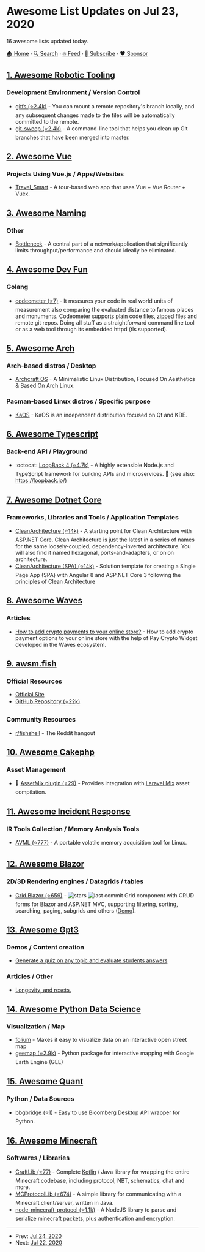 # Awesome List Updates on Jul 23, 2020

16 awesome lists updated today.

[🏠 Home](/README.md) · [🔍 Search](https://www.trackawesomelist.com/search/) · [🔥 Feed](https://www.trackawesomelist.com/rss.xml) · [📮 Subscribe](https://trackawesomelist.us17.list-manage.com/subscribe?u=d2f0117aa829c83a63ec63c2f&id=36a103854c) · [❤️  Sponsor](https://github.com/sponsors/theowenyoung)



## [1. Awesome Robotic Tooling](/content/protontypes/awesome-robotic-tooling/README.md)

### Development Environment / Version Control

*   [gitfs (⭐2.4k)](https://github.com/Presslabs/gitfs) - You can mount a remote repository's branch locally, and any subsequent changes made to the files will be automatically committed to the remote.
*   [git-sweep (⭐2.4k)](https://github.com/arc90/git-sweep) - A command-line tool that helps you clean up Git branches that have been merged into master.

## [2. Awesome Vue](/content/vuejs/awesome-vue/README.md)

### Projects Using Vue.js / Apps/Websites

*   [Travel\_Smart](https://travelsmart.netlify.app/) - A tour-based web app that uses Vue + Vue Router + Vuex.

## [3. Awesome Naming](/content/gruhn/awesome-naming/README.md)

### Other

*   [Bottleneck](https://en.wikipedia.org/wiki/Bottleneck#Computing) - A central part of a network/application that significantly limits throughput/performance and should ideally be eliminated.

## [4. Awesome Dev Fun](/content/mislavcimpersak/awesome-dev-fun/README.md)

### Golang

*   [codeometer (⭐7)](https://github.com/rafael-santiago/codeometer) - It measures your code in real world units of measurement also comparing the evaluated distance to famous places and monuments. Codeometer supports plain code files, zipped files and remote git repos. Doing all stuff as a straightforward command line tool or as a web tool through its embedded httpd (tls supported).

## [5. Awesome Arch](/content/PandaFoss/Awesome-Arch/README.md)

### Arch-based distros / Desktop

*   [Archcraft OS](https://archcraft-os.github.io/) - A Minimalistic Linux Distribution, Focused On Aesthetics & Based On Arch Linux.

### Pacman-based Linux distros / Specific purpose

*   [KaOS](https://kaosx.us/) - KaOS is an independent distribution focused on Qt and KDE.

## [6. Awesome Typescript](/content/dzharii/awesome-typescript/README.md)

### Back-end API / Playground

*   :octocat: [LoopBack 4 (⭐4.7k)](https://github.com/strongloop/loopback-next) - A highly extensible Node.js and TypeScript framework for building APIs and microservices. :rocket: (see also: <https://loopback.io/>)

## [7. Awesome Dotnet Core](/content/thangchung/awesome-dotnet-core/README.md)

### Frameworks, Libraries and Tools / Application Templates

*   [CleanArchitecture (⭐14k)](https://github.com/ardalis/CleanArchitecture) - A starting point for Clean Architecture with ASP.NET Core. Clean Architecture is just the latest in a series of names for the same loosely-coupled, dependency-inverted architecture. You will also find it named hexagonal, ports-and-adapters, or onion architecture.
*   [CleanArchitecture (SPA) (⭐14k)](https://github.com/JasonGT/CleanArchitecture) - Solution template for creating a Single Page App (SPA) with Angular 8 and ASP.NET Core 3 following the principles of Clean Architecture

## [8. Awesome Waves](/content/msmolyakov/awesome-waves/README.md)

### Articles

*   [How to add crypto payments to your online store?](https://medium.com/wavesprotocol/how-to-add-crypto-payments-to-your-online-store-b528b739cdfb) - How to add crypto payment options to your online store with the help of Pay Crypto Widget developed in the Waves ecosystem.

## [9. awsm.fish](/content/jorgebucaran/awsm.fish/README.md)

### Official Resources

*   [Official Site](https://fishshell.com)
*   [GitHub Repository (⭐22k)](https://github.com/fish-shell/fish-shell)

### Community Resources

*   [r/fishshell](https://www.reddit.com/r/fishshell) - The Reddit hangout

## [10. Awesome Cakephp](/content/FriendsOfCake/awesome-cakephp/README.md)

### Asset Management

*   🍰 [AssetMix plugin (⭐29)](https://github.com/ishanvyas22/asset-mix) - Provides integration with [Laravel Mix](https://laravel-mix.com) asset compilation.

## [11. Awesome Incident Response](/content/meirwah/awesome-incident-response/README.md)

### IR Tools Collection / Memory Analysis Tools

*   [AVML (⭐777)](https://github.com/microsoft/avml) - A portable volatile memory acquisition tool for Linux.

## [12. Awesome Blazor](/content/AdrienTorris/awesome-blazor/README.md)

### 2D/3D Rendering engines / Datagrids / tables

*   [Grid.Blazor (⭐659)](https://github.com/gustavnavar/Grid.Blazor) - ![stars](https://img.shields.io/github/stars/gustavnavar/Grid.Blazor?style=flat-square\&cacheSeconds=604800) ![last commit](https://img.shields.io/github/last-commit/gustavnavar/Grid.Blazor?style=flat-square\&cacheSeconds=86400) Grid component with CRUD forms for Blazor and ASP.NET MVC, supporting filtering, sorting, searching, paging, subgrids and others ([Demo](http://gridblazor.azurewebsites.net)).

## [13. Awesome Gpt3](/content/elyase/awesome-gpt3/README.md)

### Demos / Content creation

*   [Generate a quiz on any topic and evaluate students answers](https://twitter.com/Learn_Awesome/status/1286189729826738176)

### Articles / Other

*   [Longevity, and resets.](https://minutes.substack.com/p/longevity-and-resets)

## [14. Awesome Python Data Science](/content/krzjoa/awesome-python-data-science/README.md)

### Visualization / Map

*   [folium](https://python-visualization.github.io/folium/quickstart.html#Getting-Started) - Makes it easy to visualize data on an interactive open street map
*   [geemap (⭐2.9k)](https://github.com/giswqs/geemap) - Python package for interactive mapping with Google Earth Engine (GEE)

## [15. Awesome Quant](/content/wilsonfreitas/awesome-quant/README.md)

### Python / Data Sources

*   [bbgbridge (⭐1)](https://github.com/ran404/bbgbridge) - Easy to use Bloomberg Desktop API wrapper for Python.

## [16. Awesome Minecraft](/content/bs-community/awesome-minecraft/README.md)

### Softwares / Libraries

*   [CraftLib (⭐77)](https://github.com/zerite/craftlib) - Complete [Kotlin](https://kotlinlang.org) / Java library for wrapping the entire Minecraft codebase, including protocol, NBT, schematics, chat and more.
*   [MCProtocolLib (⭐674)](https://github.com/Steveice10/MCProtocolLib) - A simple library for communicating with a Minecraft client/server, written in Java.
*   [node-minecraft-protocol (⭐1.1k)](https://github.com/PrismarineJS/node-minecraft-protocol) - A NodeJS library to parse and serialize minecraft packets, plus authentication and encryption.

---

- Prev: [Jul 24, 2020](/content/2020/07/24/README.md)
- Next: [Jul 22, 2020](/content/2020/07/22/README.md)